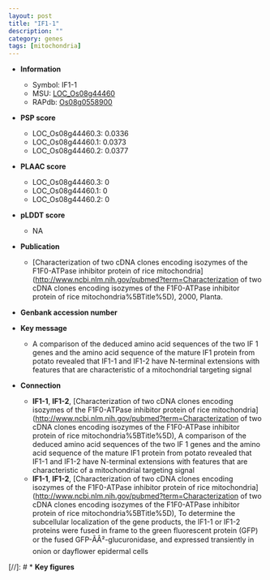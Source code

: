 ```yaml
---
layout: post
title: "IF1-1"
description: ""
category: genes
tags: [mitochondria]
---
```


* **Information**  
    + Symbol: IF1-1  
    + MSU: [LOC_Os08g44460](http://rice.plantbiology.msu.edu/cgi-bin/ORF_infopage.cgi?orf=LOC_Os08g44460)  
    + RAPdb: [Os08g0558900](http://rapdb.dna.affrc.go.jp/viewer/gbrowse_details/irgsp1?name=Os08g0558900)  

* **PSP score**  
    + LOC_Os08g44460.3: 0.0336 
    + LOC_Os08g44460.1: 0.0373 
    + LOC_Os08g44460.2: 0.0377 

* **PLAAC score**  
    + LOC_Os08g44460.3: 0 
    + LOC_Os08g44460.1: 0 
    + LOC_Os08g44460.2: 0 

* **pLDDT score**
    + NA


* **Publication**  
    + [Characterization of two cDNA clones encoding isozymes of the F1F0-ATPase inhibitor protein of rice mitochondria](http://www.ncbi.nlm.nih.gov/pubmed?term=Characterization of two cDNA clones encoding isozymes of the F1F0-ATPase inhibitor protein of rice mitochondria%5BTitle%5D), 2000, Planta.

* **Genbank accession number**  

* **Key message**  
    + A comparison of the deduced amino acid sequences of the two IF 1 genes and the amino acid sequence of the mature IF1 protein from potato revealed that IF1-1 and IF1-2 have N-terminal extensions with features that are characteristic of a mitochondrial targeting signal

* **Connection**  
    + __IF1-1__, __IF1-2__, [Characterization of two cDNA clones encoding isozymes of the F1F0-ATPase inhibitor protein of rice mitochondria](http://www.ncbi.nlm.nih.gov/pubmed?term=Characterization of two cDNA clones encoding isozymes of the F1F0-ATPase inhibitor protein of rice mitochondria%5BTitle%5D), A comparison of the deduced amino acid sequences of the two IF 1 genes and the amino acid sequence of the mature IF1 protein from potato revealed that IF1-1 and IF1-2 have N-terminal extensions with features that are characteristic of a mitochondrial targeting signal
    + __IF1-1__, __IF1-2__, [Characterization of two cDNA clones encoding isozymes of the F1F0-ATPase inhibitor protein of rice mitochondria](http://www.ncbi.nlm.nih.gov/pubmed?term=Characterization of two cDNA clones encoding isozymes of the F1F0-ATPase inhibitor protein of rice mitochondria%5BTitle%5D), To determine the subcellular localization of the gene products, the IF1-1 or IF1-2 proteins were fused in frame to the green fluorescent protein (GFP) or the fused GFP-ÃÂ²-glucuronidase, and expressed transiently in onion or dayflower epidermal cells

[//]: # * **Key figures**  


